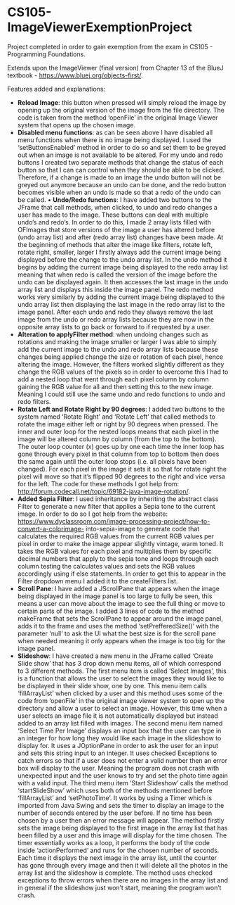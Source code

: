 # CS105-ImageViewerExemptionProject
Project completed in order to gain exemption from the exam in CS105 - Programming Foundations.

Extends upon the ImageViewer (final version) from Chapter 13 of the BlueJ textbook - https://www.bluej.org/objects-first/.

Features added and explanations:
- **Reload Image**: this button when pressed will simply reload the image by opening up the original
version of the image from the file directory. The code is taken from the method ‘openFile’ in the
original Image Viewer system that opens up the chosen image.
- **Disabled menu functions**: as can be seen above I have disabled all menu functions when there
is no image being displayed. I used the ‘setButtonsEnabled’ method in order to do so and set
them to be greyed out when an image is not available to be altered. For my undo and redo
buttons I created two separate methods that change the status of each button so that I can can
control when they should be able to be clicked. Therefore, if a change is made to an image the
undo button will not be greyed out anymore because an undo can be done, and the redo button
becomes visible when an undo is made so that a redo of the undo can be called.
• **Undo/Redo functions**: I have added two buttons to the JFrame that call methods, when clicked,
to undo and redo changes a user has made to the image. These buttons can deal with multiple
undo’s and redo’s. In order to do this, I made 2 array lists filled with OFImages that store
versions of the image a user has altered before (undo array list) and after (redo array list)
changes have been made. At the beginning of methods that alter the image like filters, rotate
left, rotate right, smaller, larger I firstly always add the current image being displayed before the
change to the undo array list. In the undo method it begins by adding the current image being
displayed to the redo array list meaning that when redo is called the version of the image before
the undo can be displayed again. It then accesses the last image in the undo array list and
displays this inside the image panel. The redo method works very similarly by adding the current
image being displayed to the undo array list then displaying the last image in the redo array list
to the image panel. After each undo and redo they always remove the last image from the undo
or redo array lists because they are now in the opposite array lists to go back or forward to if
requested by a user.
- **Alteration to applyFilter method**: when undoing changes such as rotations and making the
image smaller or larger I was able to simply add the current image to the undo and redo array
lists because these changes being applied change the size or rotation of each pixel, hence
altering the image. However, the filters worked slightly different as they change the RGB values
of the pixels so in order to overcome this I had to add a nested loop that went through each
pixel column by column gaining the RGB value for all and then setting this to the new image.
Meaning I could still use the same undo and redo functions to undo and redo filters.
- **Rotate Left and Rotate Right by 90 degrees**: I added two buttons to the system named ‘Rotate
Right’ and ‘Rotate Left’ that called methods to rotate the image either left or right by 90 degrees
when pressed. The inner and outer loop for the nested loops means that each pixel in the image
will be altered column by column (from the top to the bottom). The outer loop counter (x) goes
up by one each time the inner loop has gone through every pixel in that column from top to
bottom then does the same again until the outer loop stops (i.e. all pixels have been changed).
For each pixel in the image it sets it so that for rotate right the pixel will move so that it’s flipped
90 degrees to the right and vice versa for the left. The code for these methods I got help from:
http://forum.codecall.net/topic/69182-java-image-rotation/.
- **Added Sepia Filter**: I used inheritance by inheriting the abstract class Filter to generate a new
filter that applies a Sepia tone to the current image. In order to do so I got help from the
website: https://www.dyclassroom.com/image-processing-project/how-to-convert-a-colorimage-
into-sepia-image to generate code that calculates the required RGB values from the
current RGB values per pixel in order to make the image appear slightly vintage, warm toned. It
takes the RGB values for each pixel and multiplies them by specific decimal numbers that apply
to the sepia tone and loops through each column testing the calculates values and sets the
RGB values accordingly using if else statements. In order to get this to appear in the Filter dropdown
menu I added it to the createFilters list.
- **Scroll Pane**: I have added a JScrollPane that appears when the image being displayed in the
image panel is too large to fully be seen, this means a user can move about the image to see
the full thing or move to certain parts of the image. I added 3 lines of code to the method
makeFrame that sets the ScrollPane to appear around the image panel, adds it to the frame and
uses the method ‘setPrefferedSize()’ with the parameter ‘null’ to ask the UI what the best size is
for the scroll pane when needed meaning it only appears when the image is too big for the
image panel.
- **Slideshow**: I have created a new menu in the JFrame called ‘Create Slide show’ that has 3 drop
down menu items, all of which correspond to 3 different methods. The first menu item is called
‘Select Images’, this is a function that allows the user to select the images they would like to be
displayed in their slide show, one by one. This menu item calls ‘fillArrayList’ when clicked by a
user and this method uses some of the code from ‘openFile’ in the original image viewer system
to open up the directory and allow a user to select an image. However, this time when a user
selects an image file it is not automatically displayed but instead added to an array list filled with
images. The second menu item named ‘Select Time Per Image’ displays an input box that the
user can type in an integer for how long they would like each image in the slideshow to display
for. It uses a JOptionPane in order to ask the user for an input and sets this string input to an
integer. It uses checked Exceptions to catch errors so that if a user does not enter a valid
number then an error box will display to the user. Meaning the program does not crash with
unexpected input and the user knows to try and set the photo time again with a valid input. The
third menu item ‘Start Slideshow’ calls the method ‘startSlideShow’ which uses both of the
methods mentioned before ‘fillArrayList’ and ‘setPhotoTime’. It works by using a Timer which is
imported from Java Swing and sets the timer to display an image to the number of seconds
entered by the user before. If no time has been chosen by a user then an error message will
appear. The method firstly sets the image being displayed to the first image in the array list that
has been filled by a user and this image will display for the time chosen. The timer essentially
works as a loop, it performs the body of the code inside ‘actionPerformed’ and runs for the
chosen number of seconds. Each time it displays the next image in the array list, until the
counter has gone through every image and then it will delete all the photos in the array list and
the slideshow is complete. The method uses checked exceptions to throw errors when there are
no images in the array list and in general if the slideshow just won’t start, meaning the program
won’t crash.
